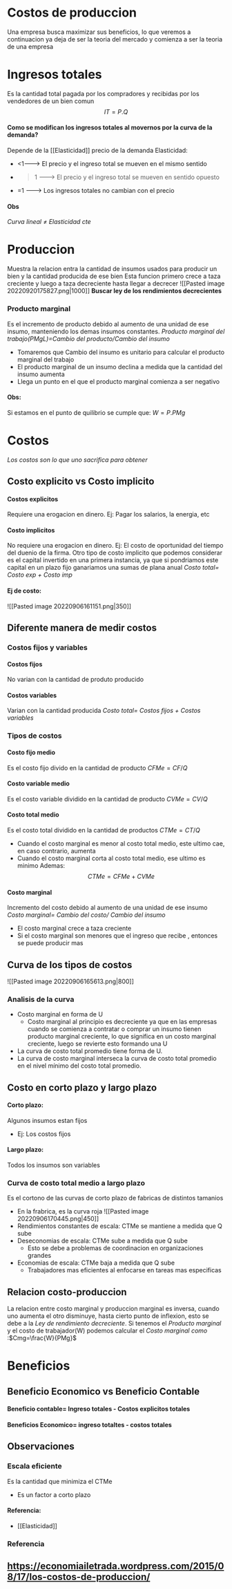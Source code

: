 # Costos de produccion
Una empresa busca maximizar sus beneficios, lo que veremos a continuacion ya deja de ser la teoria del mercado y comienza a ser la teoria de una empresa


# Ingresos totales
Es la cantidad total pagada por los compradores y recibidas por los vendedores de un bien comun $$IT=P.Q$$
#### Como se modifican los ingresos totales al movernos por la curva de la demanda?
Depende de la [[Elasticidad]] precio de la demanda
Elasticidad:
- <1---> El precio y el ingreso total se mueven en el mismo sentido
- >1 ---> El precio y el ingreso total se mueven en sentido opuesto
- =1 ---> Los ingresos totales no cambian con el precio
#### Obs
*Curva lineal $\neq$ Elasticidad cte*  

# Produccion
Muestra la relacion entra la cantidad de insumos usados para producir un bien y la cantidad producida de ese bien
Esta funcion primero crece a taza creciente y luego a taza decreciente hasta llegar a decrecer
![[Pasted image 20220920175827.png|1000]]
**Buscar ley de los rendimientos decrecientes**
### Producto marginal
Es el incremento de producto debido al aumento de una unidad de ese insumo, manteniendo los demas insumos constantes.
*Producto marginal del trabajo(PMgL)=Cambio del producto/Cambio del insumo*
- Tomaremos que Cambio del insumo es unitario para calcular el producto marginal del trabajo
- El producto marginal de un insumo declina a medida que la cantidad del insumo aumenta
- Llega un punto en el que el producto marginal comienza a ser negativo
#### Obs:
Si estamos en el punto de quilibrio se cumple que: $W=P.PMg$




# Costos
*Los costos son lo que uno sacrifica para obtener*
## Costo explicito vs Costo implicito
#### Costos explicitos
Requiere una erogacion en dinero. Ej: Pagar los salarios, la energia, etc
#### Costo implicitos
No requiere una erogacion en dinero. Ej: El costo de oportunidad del tiempo del duenio de la firma. Otro tipo de costo implicito que podemos considerar es el capital invertido en una primera instancia, ya que si pondriamos este capital en un plazo fijo ganariamos una sumas de plana anual
 *Costo total= Costo exp + Costo imp*
#### Ej de costo:
![[Pasted image 20220906161151.png|350]]
## Diferente manera de medir costos
### Costos fijos y variables
#### Costos fijos 
No varian con la cantidad de produto producido
#### Costos variables
Varian con la cantidad producida
*Costo total= Costos fijos + Costos variables* 
### Tipos de costos
#### Costo fijo medio
Es el costo fijo divido en la cantidad de producto $CFMe=CF/Q$
#### Costo variable medio
Es el costo variable dividido en la cantidad de producto $CVMe=CV/Q$
#### Costo total medio
Es el costo total dividido en la cantidad de productos $CTMe=CT/Q$
- Cuando el costo marginal es menor al costo total medio, este ultimo cae, en caso contrario, aumenta
- Cuando el costo marginal corta al costo total medio, ese ultimo es minimo
Ademas: $$CTMe=CFMe+CVMe$$
#### Costo marginal
Incremento del costo debido al aumento de una unidad de ese insumo
*Costo marginal= Cambio del costo/ Cambio del insumo*
- El costo marginal crece a taza creciente 
- Si el costo marginal son menores que el ingreso que recibe , entonces se puede producir mas
## Curva de los tipos de costos
![[Pasted image 20220906165613.png|800]]
### Analisis de la curva
- Costo marginal en forma de U
	- Costo marginal al principio es decreciente ya que en las empresas cuando se comienza a contratar o comprar un insumo tienen producto marginal creciente, lo que significa en un costo marginal creciente, luego se revierte esto formando una U
- La curva de costo total promedio tiene forma de U.
- La curva de costo marginal interseca la curva de costo total promedio en el nivel mínimo del costo total promedio.
## Costo en corto plazo y largo plazo
#### Corto plazo: 
Algunos insumos estan fijos
- Ej: Los costos fijos
#### Largo plazo:
Todos los insumos son variables
### Curva de costo total medio a largo plazo
Es el cortono de las curvas de corto plazo de fabricas de distintos tamanios
- En la frabrica, es la curva roja
![[Pasted image 20220906170445.png|450]]
- Rendimientos constantes de escala: CTMe se mantiene a medida que Q sube
- Deseconomias de escala: CTMe sube a medida que Q sube
	- Esto se debe a problemas de coordinacion en organizaciones grandes
- Economias de escala: CTMe baja a medida que Q sube
	- Trabajadores mas eficientes al enfocarse en tareas mas especificas

## Relacion costo-produccion
La relacion entre costo marginal y produccion marginal es inversa, cuando uno aumenta el otro disminuye, hasta cierto punto de inflexion, esto se debe a la *Ley de rendimiento decreciente*.
Si tenemos el *Producto marginal* y el costo de trabajador(W) podemos calcular el *Costo marginal como* :$Cmg=\frac{W}{PMg}$

# Beneficios
## Beneficio Economico vs Beneficio Contable
#### Beneficio contable= Ingreso totales - Costos explicitos totales
#### Beneficios Economico= ingreso totaltes - costos totales


## Observaciones
### Escala eficiente
Es la cantidad que minimiza el CTMe
- Es un factor a corto plazo


#### Referencia:
- [[Elasticidad]]

### Referencia
https://economiailetrada.wordpress.com/2015/08/17/los-costos-de-produccion/
---
